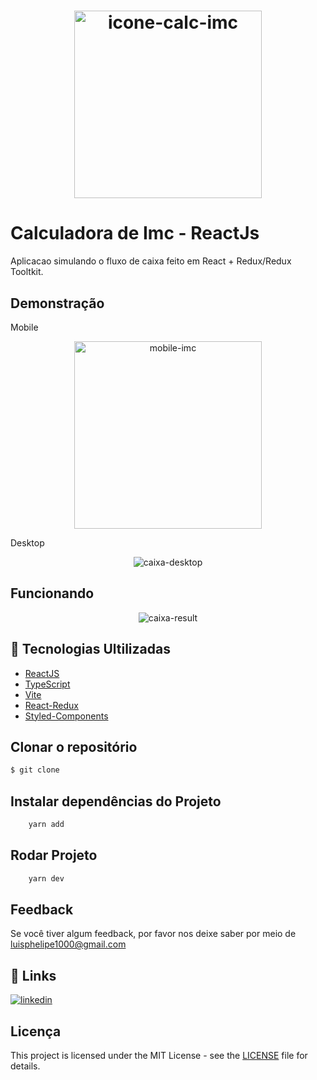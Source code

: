 <h1 align="center">
  <img alt="icone-calc-imc" title="redux-caixa" width="300px"  src="https://user-images.githubusercontent.com/67026555/213871018-4d6a900f-e4f0-439c-a741-bac30b23f103.png" />
</h1>

# Calculadora de Imc - ReactJs

Aplicacao simulando o fluxo de caixa feito em React + Redux/Redux Tooltkit.

## Demonstração

Mobile

<p align="center"> 
 <img src="https://user-images.githubusercontent.com/67026555/213870987-bfd451fc-f07a-4ac5-a838-11a8a6896bc2.png" width="300px" alt="mobile-imc"/>
</p>

Desktop

<p align="center"> 
 <img src="https://user-images.githubusercontent.com/67026555/213870781-d48b6bef-906c-40ee-b6e7-a655903ac56a.png" alt="caixa-desktop"/>
</p>

## Funcionando 

<p align="center"> 
 <img src="https://user-images.githubusercontent.com/67026555/213870912-cf193850-663c-4ba0-834d-e1b5c6731151.gif" alt="caixa-result"/>
</p>

## 🚀 Tecnologias Ultilizadas

- [ReactJS](https://reactjs.org/)
- [TypeScript](https://www.typescriptlang.org/)
- [Vite](https://vitejs.dev/guide/)
- [React-Redux](https://react-redux.js.org/)
- [Styled-Components](https://styled-components.com/docs)

## Clonar o repositório

```bash
$ git clone 
```

## Instalar dependências do Projeto

```bash
    yarn add
```

## Rodar Projeto

```bash
    yarn dev
```
## Feedback

Se você tiver algum feedback, por favor nos deixe saber por meio de luisphelipe1000@gmail.com

## 🔗 Links

[![linkedin](https://img.shields.io/badge/linkedin-0A66C2?style=for-the-badge&logo=linkedin&logoColor=white)](https://www.linkedin.com/in/luis-felipe-silv/)

## Licença

This project is licensed under the MIT License - see the [LICENSE](LICENSE) file for details.